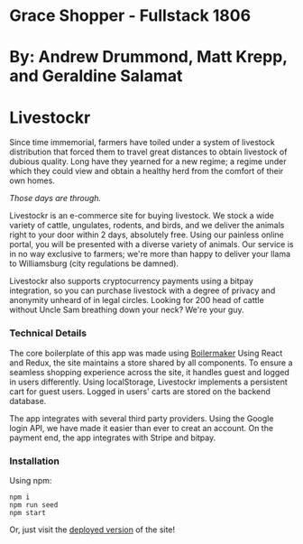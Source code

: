 # Grace Shopper - Fullstack 1806
By: Andrew Drummond, Matt Krepp, and Geraldine Salamat
=======
# Livestockr

Since time immemorial, farmers have toiled under a system of livestock distribution that forced them to travel great distances to obtain livestock of dubious quality. Long have they yearned for a new regime; a regime under which they could view and obtain a healthy herd from the comfort of their own homes.

*Those days are through.*

Livestockr is an e-commerce site for buying livestock. We stock a wide variety of cattle, ungulates, rodents, and birds, and we deliver the animals right to your door within 2 days, absolutely free. Using our painless online portal, you will be presented with a diverse variety of animals. Our service is in no way exclusive to farmers; we're more than happy to deliver your llama to Williamsburg (city regulations be damned).

Livestockr also supports cryptocurrency payments using a bitpay integration, so you can purchase livestock with a degree of privacy and anonymity unheard of in legal circles. Looking for 200 head of cattle without Uncle Sam breathing down your neck? We're your guy.


### Technical Details
The core boilerplate of this app was made using [Boilermaker](https://github.com/FullstackAcademy/boilermaker) Using React and Redux, the site maintains a store shared by all components. To ensure a seamless shopping experience across the site, it handles guest and logged in users differently. Using localStorage, Livestockr implements a persistent cart for guest users. Logged in users' carts are stored on the backend database.

The app integrates with several third party providers. Using the Google login API, we have made it easier than ever to creat an account. On the payment end, the app integrates with Stripe and bitpay.


### Installation
Using npm:
```
npm i
npm run seed
npm start
```

Or, just visit the [deployed version](https://salty-earth-17929.herokuapp.com/checkout) of the site!
